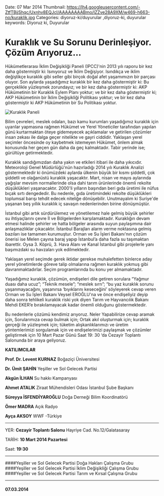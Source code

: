 Date: 07 Mar 2014
Thumbnail: https://lh4.googleusercontent.com/-ZtfTBjjShqc/Uxnhv8EQJcI/AAAAAAAABmo/lZZve28A9XM/w469-h663-no/kuraklik.jpg
Categories: diyoruz-ki/duyurular ,diyoruz-ki, duyurular
keywords: Diyoruz ki, Duyurular

# Kuraklık ve Su Sorunu Derinleşiyor. Çözüm Arıyoruz...

Hükümetlerarası İklim Değişikliği Paneli (IPCC)'nin 2013 yılı raporu bir kez daha göstermiştir ki: Isınıyoruz ve İklim Değişiyor. Isındıkça ve iklim değiştikçe kuraklık gibi seller gibi birçok doğal afet yaşamımızın bir parçası oluyor. Son aylarda yaşadığımız kuraklık bir kez daha göstermiştir ki: Bu gerçeklikle yüzleşmek zorundayız; ve bir kez daha göstermiştir ki: AKP Hükümetinin bir Kuraklık Eylem Planı yoktur; ve bir kez daha göstermiştir ki; AKP Hükümetinin bir İklim Değişikliği Politikası yoktur; ve bir kez daha göstermiştir ki AKP Hükümetinin bir Su Politikası yoktur.

![Kuraklık Paneli](https://lh4.googleusercontent.com/-ZtfTBjjShqc/Uxnhv8EQJcI/AAAAAAAABmo/lZZve28A9XM/w469-h663-no/kuraklik.jpg)

Bilim çevreleri, meslek odaları, bazı kamu kurumları yaşadığımız kuraklık için uyarılar yapmasına rağmen Hükümet ve Yerel Yöneticiler tarafından yapılan günü kurtarmaktan öteye gidemeyecek açıklamalar ve getirilen çözümler insan zekası ile dalga geçer nitelikte ve gayri ciddidir. Yaklaşan yerel seçimler öncesinde oy kaybetmek istemeyen Hükümet, önlem almak konusunda her geçen gün daha da geç kalmaktadır. Tabir yerinde ise; gürültüye getirmektedir.

Kuraklık sandığımızdan daha yakın ve etkileri itibari ile daha yıkıcıdır. Meteoroloji Genel Müdürlüğü'nün hazırladığı 2014 yılı Kuraklık Analizi göstermektedir ki önümüzdeki aylarda ülkenin büyük bir kısmı şiddetli, çok şiddetli ve olağanüstü kuraklık yaşacaktır. Mart, nisan ve mayıs aylarında yağışlar mevsim normallerinde olsa dahi tarım ürünlerinde önemli rekolte düşüklükleri yaşanacaktır. 2000'li yılların başından beri gıda üretimi ile nüfus bıçak sırtı dengededir. Bu nedenle, gıda üretimindeki rekolte düşüklükleri toplumsal barışı tehdit edecek niteliğe dönüşebilir. Unutmayalım ki Suriye'de yaşanan beş yıllık kuraklık iç savaşın nedenlerinden birine dönüşmüştür.

İstanbul gibi artık sürdürülemez ve yönetilemez hale gelmiş büyük şehirler su ihtiyaçlarını çevre İl ve Bölgelerden karşılamaktadır. Kuraklığın devam etmesi halinde şehirler ve hatta bölgeler arasında suyun paylaşımına dair anlaşmazlıklar çıkacaktır. İstanbul Barajları alarm verme noktasına gelmiş bazıları ise tamamen kurumuştur. Orman ve Su İşleri Bakanı'nın çözüm önerisi ise Melen çayına baraj yapıp İstanbul’a daha fazla su taşımaktan ibarettir. Oysa 3. Köprü, 3. Hava Alanı ve Kanal İstanbul gibi projelerle yanı başımızdaki su havzaları yok edilmektedir.

Yaklaşan yerel seçimde gerek iktidar gerekse muhalefetten binlerce aday yerel yönetimlerde göreve talip olmalarına rağmen kuraklık yokmuş gibi davranmaktadırlar. Seçim programlarında bu konu yer almamaktadır.

Yaşadığımız kuraklık, çözümün, endişeleri dile getiren sorulara “Yağmur duası daha ucuz”; “Teknik mesele”; “meslek sırrı”; “bu yaz kuraklık sorunu yaşanmayacağını, yaşanırsa ‘bıyıklarını keseceğini’ söyleyerek cevap veren Orman ve Su İşleri Bakanı Veysel EROĞLU'na ve önce endişeliyiz deyip daha sonra tehlikeli kuraklık riski yok diyen Tarım ve Hayvancılık Bakanı Mehdi EKER’e bırakılamayacak kadar önemli olduğunu göstermektedir.

Bu nedenlerle çözümü kendimiz arıyoruz. Neler Yapabilirize cevap aramak için, Sorularımıza cevap bulmak için; Ortak akıl oluşturmak için; kuraklık gerçeği ile yüzleşmek için; tüketim alışkanlıklarımızı ve üretim yöntemlerimizi sorgulamak için ve endişelerimizi paylaşmak ve çözümler geliştirmek için 10 Mart Pazar Günü Saat 19: 30 ‘da Cezayir Toplantı Salonunda bir araya geliyoruz.

**KATILIMCILAR**

**Prof. Dr. Levent KURNAZ** Boğaziçi Üniversitesi

**Dr. Ümit ŞAHİN** Yeşiller ve Sol Gelecek Partisi

**Akgün İLHAN** Su hakkı Kampanyası

**Ahmet ATALIK** Ziraat Mühendisleri Odası İstanbul Şube Başkanı

**Süreyya İSFENDİYAROĞLU** Doğa Derneği  Bilim Koordinatörü

**Ömer MADRA** Açık Radyo

**Ayça AKSOY** WWF -Türkiye 

---
YER: **Cezayir Toplantı Salonu**
Hayriye Cad. No.12/Galatasaray

TARİH: **10 Mart 2014 Pazartesi**

Saat: **19:30**

---
####Yeşiller ve Sol Gelecek Partisi Doğa Hakları Çalışma Grubu
####Yeşiller ve Sol Gelecek Partisi İklim Değişikliği Çalışma Grubu
####Yeşiller ve Sol Gelecek Partisi Tarım ve Kırsal Çalışma Grubu


---
#### 07.03.2014

